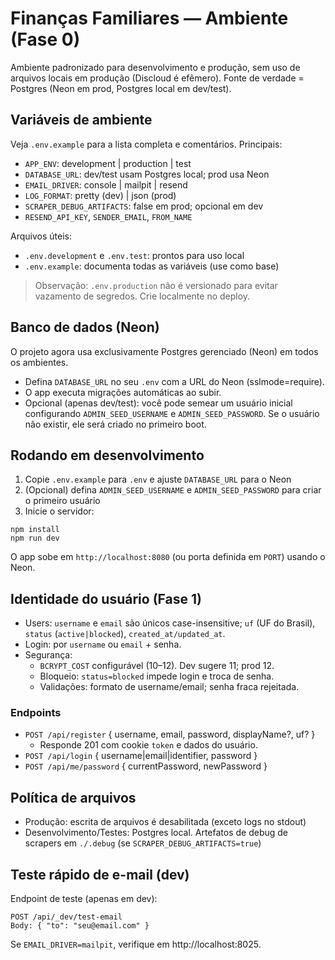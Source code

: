 # Finanças Familiares — Ambiente (Fase 0)

Ambiente padronizado para desenvolvimento e produção, sem uso de arquivos locais em produção (Discloud é efêmero). Fonte de verdade = Postgres (Neon em prod, Postgres local em dev/test).

## Variáveis de ambiente

Veja `.env.example` para a lista completa e comentários. Principais:

- `APP_ENV`: development | production | test
- `DATABASE_URL`: dev/test usam Postgres local; prod usa Neon
- `EMAIL_DRIVER`: console | mailpit | resend
- `LOG_FORMAT`: pretty (dev) | json (prod)
- `SCRAPER_DEBUG_ARTIFACTS`: false em prod; opcional em dev
- `RESEND_API_KEY`, `SENDER_EMAIL`, `FROM_NAME`

Arquivos úteis:

- `.env.development` e `.env.test`: prontos para uso local
- `.env.example`: documenta todas as variáveis (use como base)

> Observação: `.env.production` não é versionado para evitar vazamento de segredos. Crie localmente no deploy.

## Banco de dados (Neon)

O projeto agora usa exclusivamente Postgres gerenciado (Neon) em todos os ambientes.

- Defina `DATABASE_URL` no seu `.env` com a URL do Neon (sslmode=require).
- O app executa migrações automáticas ao subir.
- Opcional (apenas dev/test): você pode semear um usuário inicial configurando `ADMIN_SEED_USERNAME` e `ADMIN_SEED_PASSWORD`. Se o usuário não existir, ele será criado no primeiro boot.

## Rodando em desenvolvimento

1) Copie `.env.example` para `.env` e ajuste `DATABASE_URL` para o Neon
2) (Opcional) defina `ADMIN_SEED_USERNAME` e `ADMIN_SEED_PASSWORD` para criar o primeiro usuário
3) Inicie o servidor:

```
npm install
npm run dev
```

O app sobe em `http://localhost:8080` (ou porta definida em `PORT`) usando o Neon.

## Identidade do usuário (Fase 1)

- Users: `username` e `email` são únicos case-insensitive; `uf` (UF do Brasil), `status` (`active|blocked`), `created_at/updated_at`.
- Login: por `username` ou `email` + senha.
- Segurança:
  - `BCRYPT_COST` configurável (10–12). Dev sugere 11; prod 12.
  - Bloqueio: `status=blocked` impede login e troca de senha.
  - Validações: formato de username/email; senha fraca rejeitada.

### Endpoints
- `POST /api/register` { username, email, password, displayName?, uf? }
  - Responde 201 com cookie `token` e dados do usuário.
- `POST /api/login` { username|email|identifier, password }
- `POST /api/me/password` { currentPassword, newPassword }

## Política de arquivos

- Produção: escrita de arquivos é desabilitada (exceto logs no stdout)
- Desenvolvimento/Testes: Postgres local. Artefatos de debug de scrapers em `./.debug` (se `SCRAPER_DEBUG_ARTIFACTS=true`)

## Teste rápido de e-mail (dev)

Endpoint de teste (apenas em dev):

```
POST /api/_dev/test-email
Body: { "to": "seu@email.com" }
```

Se `EMAIL_DRIVER=mailpit`, verifique em http://localhost:8025.
